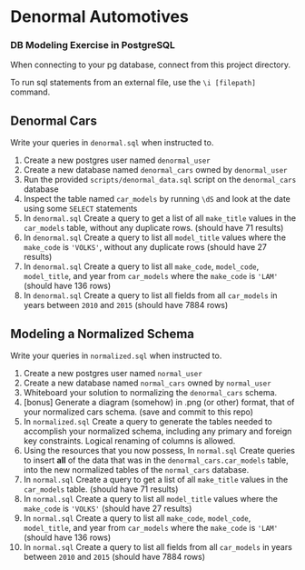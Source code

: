 # Denormal Automotives

### DB Modeling Exercise in PostgreSQL

When connecting to your pg database, connect from this project directory.

To run sql statements from an external file, use the `\i [filepath]` command.

## Denormal Cars

Write your queries in `denormal.sql` when instructed to.

1. Create a new postgres user named `denormal_user`
1. Create a new database named `denormal_cars` owned by `denormal_user`
1. Run the provided `scripts/denormal_data.sql` script on the `denormal_cars` database
1. Inspect the table named `car_models` by running `\dS` and look at the date using some `SELECT` statements
1. In `denormal.sql` Create a query to get a list of all `make_title` values in the `car_models` table, without any duplicate rows. (should have 71 results)
1. In `denormal.sql` Create a query to list all `model_title` values where the `make_code` is `'VOLKS'`, without any duplicate rows (should have 27 results)
1. In `denormal.sql` Create a query to list all `make_code`, `model_code`, `model_title`, and year from `car_models` where the `make_code` is `'LAM'` (should have 136 rows)
1. In `denormal.sql` Create a query to list all fields from all `car_models` in years between `2010` and `2015` (should have 7884 rows)


## Modeling a Normalized Schema

Write your queries in `normalized.sql` when instructed to.

1. Create a new postgres user named `normal_user`
1. Create a new database named `normal_cars` owned by `normal_user`
1. Whiteboard your solution to normalizing the `denormal_cars` schema.
1. [bonus] Generate a diagram (somehow) in .png (or other) format, that of your normalized cars schema. (save and commit to this repo)
1. In `normalized.sql` Create a query to generate the tables needed to accomplish your normalized schema, including any primary and foreign key constraints. Logical renaming of columns is allowed.
1. Using the resources that you now possess, In `normal.sql` Create queries to insert **all** of the data that was in the `denormal_cars.car_models` table, into the new normalized tables of the `normal_cars` database.
1. In `normal.sql` Create a query to get a list of all `make_title` values in the `car_models` table. (should have 71 results)
1. In `normal.sql` Create a query to list all `model_title` values where the `make_code` is `'VOLKS'` (should have 27 results)
1. In `normal.sql` Create a query to list all `make_code`, `model_code`, `model_title`, and year from `car_models` where the `make_code` is `'LAM'` (should have 136 rows)
1. In `normal.sql` Create a query to list all fields from all `car_models` in years between `2010` and `2015` (should have 7884 rows)
